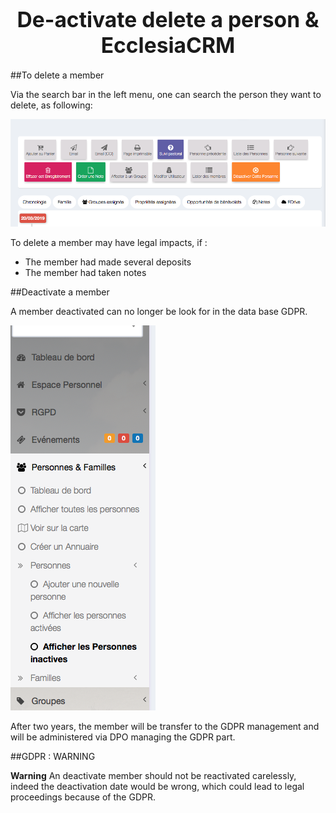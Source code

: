 # <center><big>De-activate delete a person & Ecclesia**CRM** </big></center>

##To delete a member

Via the search bar in the left menu, one can search the person they want to delete, as following:

![Screenshot](../../../img/person/admin/suppressPerson.png)

To delete a member may have legal impacts, if :

- The member had made several deposits
- The member had taken notes

##Deactivate a member

A member deactivated can no longer be look for in the data base GDPR.

![Screenshot](../../../img/person/admin/persondeactivate.png)

After two years, the member will be transfer to the GDPR management and will be administered via DPO managing the GDPR part.

##GDPR : WARNING

**Warning** An deactivate member should not be reactivated carelessly, indeed the deactivation date would be wrong, which could lead to legal proceedings because of the GDPR.
